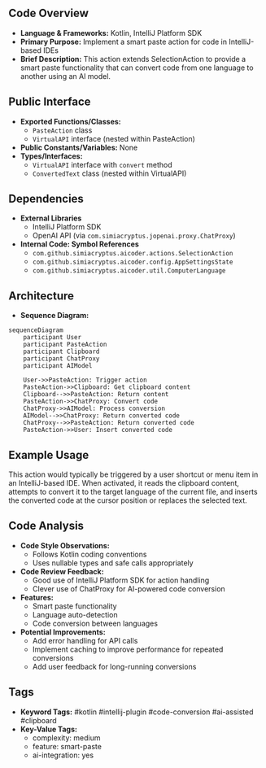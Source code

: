 ## Code Overview
- **Language & Frameworks:** Kotlin, IntelliJ Platform SDK
- **Primary Purpose:** Implement a smart paste action for code in IntelliJ-based IDEs
- **Brief Description:** This action extends SelectionAction to provide a smart paste functionality that can convert code from one language to another using an AI model.

## Public Interface
- **Exported Functions/Classes:** 
  - `PasteAction` class
  - `VirtualAPI` interface (nested within PasteAction)
- **Public Constants/Variables:** None
- **Types/Interfaces:**
  - `VirtualAPI` interface with `convert` method
  - `ConvertedText` class (nested within VirtualAPI)

## Dependencies
- **External Libraries**
  - IntelliJ Platform SDK
  - OpenAI API (via `com.simiacryptus.jopenai.proxy.ChatProxy`)
- **Internal Code: Symbol References**
  - `com.github.simiacryptus.aicoder.actions.SelectionAction`
  - `com.github.simiacryptus.aicoder.config.AppSettingsState`
  - `com.github.simiacryptus.aicoder.util.ComputerLanguage`

## Architecture
- **Sequence Diagram:**
```mermaid
sequenceDiagram
    participant User
    participant PasteAction
    participant Clipboard
    participant ChatProxy
    participant AIModel

    User->>PasteAction: Trigger action
    PasteAction->>Clipboard: Get clipboard content
    Clipboard-->>PasteAction: Return content
    PasteAction->>ChatProxy: Convert code
    ChatProxy->>AIModel: Process conversion
    AIModel-->>ChatProxy: Return converted code
    ChatProxy-->>PasteAction: Return converted code
    PasteAction->>User: Insert converted code
```

## Example Usage
This action would typically be triggered by a user shortcut or menu item in an IntelliJ-based IDE. When activated, it reads the clipboard content, attempts to convert it to the target language of the current file, and inserts the converted code at the cursor position or replaces the selected text.

## Code Analysis
- **Code Style Observations:** 
  - Follows Kotlin coding conventions
  - Uses nullable types and safe calls appropriately
- **Code Review Feedback:**
  - Good use of IntelliJ Platform SDK for action handling
  - Clever use of ChatProxy for AI-powered code conversion
- **Features:**
  - Smart paste functionality
  - Language auto-detection
  - Code conversion between languages
- **Potential Improvements:**
  - Add error handling for API calls
  - Implement caching to improve performance for repeated conversions
  - Add user feedback for long-running conversions

## Tags
- **Keyword Tags:** #kotlin #intellij-plugin #code-conversion #ai-assisted #clipboard
- **Key-Value Tags:**
  - complexity: medium
  - feature: smart-paste
  - ai-integration: yes